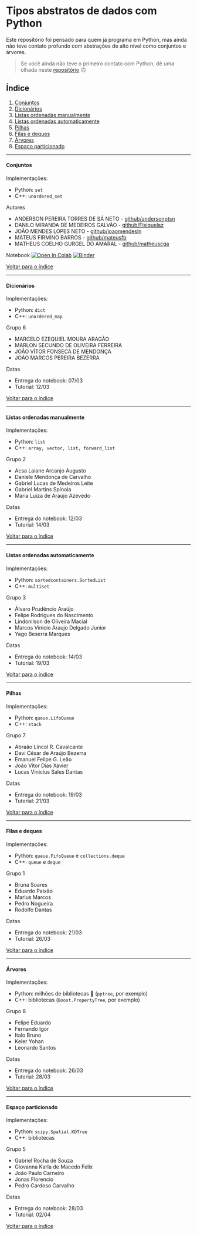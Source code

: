 # Tipos abstratos de dados com Python

Este repositório foi pensado para quem já programa em Python, mas ainda não teve contato profundo com abstrações de alto nível como conjuntos e árvores.

> Se você ainda não teve o primeiro contato com Python, dê uma olhada neste [repositório](https://github.com/leobezerra/python-zero) 🙃

## Índice

1. [Conjuntos](#conjuntos)
2. [Dicionários](#dicionários)
3. [Listas ordenadas manualmente](#listas-ordenadas-manualmente)
4. [Listas ordenadas automaticamente](#listas-ordenadas-automaticamente)
5. [Pilhas](#pilhas)
6. [Filas e deques](#filas-e-deques)
7. [Árvores](#árvores)
8. [Espaço particionado](#espaço-particionado)

---

#### Conjuntos

Implementações:
- Python: `set`
- C++: `unordered_set`

Autores
- ANDERSON PEREIRA TORRES DE SÁ NETO - [github/andersonptsn](https://github.com/andersonptsn)
- DANILO MIRANDA DE MEDEIROS GALVÃO - [github/Fisiquelaz](https://github.com/Fisiquelaz)
- JOÃO MENDES LOPES NETO - [github/joaomendesln](https://github.com/joaomendesln)
-	MATEUS FIRMINO BARROS - [github/mateusfb](https://github.com/mateusfb)
- MATHEUS COELHO GURGEL DO AMARAL - [github/matheuscga](https://github.com/matheuscga)

Notebook
[![Open In Colab](https://colab.research.google.com/assets/colab-badge.svg)](https://colab.research.google.com/github/leobezerra/python-tads/blob/master/notebooks/01.ipynb)
[![Binder](https://mybinder.org/badge_logo.svg)](https://mybinder.org/v2/gh/leobezerra/python-tads/master)

[Voltar para o índice](#índice)

---

#### Dicionários

Implementações:
- Python: `dict`
- C++: `unordered_map`

Grupo 6
- MARCELO EZEQUIEL MOURA ARAGÃO
- MARLON SECUNDO DE OLIVEIRA FERREIRA
- JOÃO VÍTOR FONSECA DE MENDONÇA
- JOÃO MARCOS PEREIRA BEZERRA

Datas
- Entrega do notebook: 07/03
- Tutorial: 12/03

[Voltar para o índice](#índice)

---

#### Listas ordenadas manualmente

Implementações:
- Python: `list`
- C++: `array, vector, list, forward_list`

Grupo 2
- Acsa Laiane Arcanjo Augusto
- Daniele Mendonça de Carvalho
- Gabriel Lucas de Medeiros Leite
- Gabriel Martins Spínola
- Maria Luiza de Araújo Azevedo

Datas
- Entrega do notebook: 12/03
- Tutorial: 14/03

[Voltar para o índice](#índice)

---

#### Listas ordenadas automaticamente

Implementações:
- Python: `sortedcontainers.SortedList`
- C++: `multiset`

Grupo 3
- Álvaro Prudêncio Araújo
- Felipe Rodrigues do Nascimento
- Lindonilson de Oliveira Macial
- Marcos Vinicio Araujo Delgado Junior
- Yago Beserra Marques

Datas
- Entrega do notebook: 14/03
- Tutorial: 19/03

[Voltar para o índice](#índice)

---

#### Pilhas

Implementações:
- Python: `queue.LifoQueue`
- C++: `stack`

Grupo 7
* Abraão Lincol R. Cavalcante
* Davi César de Araújo Bezerra 
* Emanuel Felipe G. Leão
* João Vitor Dias Xavier
* Lucas Vinicius Sales Dantas

Datas
- Entrega do notebook: 19/03
- Tutorial: 21/03

[Voltar para o índice](#índice)

---

#### Filas e deques

Implementações:
- Python: `queue.FifoQueue` e `collections.deque`
- C++: `queue` e `deque`

Grupo 1
- Bruna Soares
- Eduardo Paixão
- Marlus Marcos
- Pedro Nogueira
- Rodolfo Dantas

Datas
- Entrega do notebook: 21/03
- Tutorial: 26/03

[Voltar para o índice](#índice)

---

#### Árvores

Implementações:
- Python: milhões de bibliotecas 🤠 (`pptree`, por exemplo)
- C++: bibliotecas (`Boost.PropertyTree`, por exemplo)

Grupo 8
- Felipe Eduardo
- Fernando Igor
- Italo Bruno 
- Keler Yohan
- Leonardo Santos

Datas
- Entrega do notebook: 26/03
- Tutorial: 28/03

[Voltar para o índice](#índice)

---

#### Espaço particionado

Implementações:
- Python: `scipy.Spatial.KDTree`
- C++: bibliotecas

Grupo 5
- Gabriel Rocha de Souza
- Giovanna Karla de Macedo Felix
- João Paulo Carneiro
- Jonas Florencio
- Pedro Cardoso Carvalho

Datas
- Entrega do notebook: 28/03
- Tutorial: 02/04

[Voltar para o índice](#índice)
